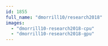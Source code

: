 ```yaml
---
id: 1855
full_name: "dmorrill10/research2018"
images: 
  - "dmorrill10-research2018-cpu"
  - "dmorrill10-research2018-gpu"
---
```

